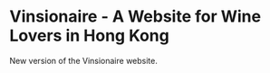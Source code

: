 Vinsionaire - A Website for Wine Lovers in Hong Kong
====================================================

New version of the Vinsionaire website.